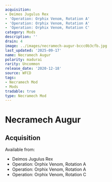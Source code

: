 ```yaml
---
acquisition:
- Deimos Jugulus Rex
- 'Operation: Orphix Venom, Rotation A'
- 'Operation: Orphix Venom, Rotation A'
- 'Operation: Orphix Venom, Rotation C'
category: Mods
description: ''
drain: 4
image: ../images/necramech-augur-bccc0b3cfb.jpg
last_updated: '2025-09-17'
name: Necramech Augur
polarity: madurai
rarity: Uncommon
release_date: '2020-12-18'
source: WFCD
tags:
- Necramech Mod
- Mods
tradable: true
type: Necramech Mod
---
```


# Necramech Augur

## Acquisition

Available from:
- Deimos Jugulus Rex
- Operation: Orphix Venom, Rotation A
- Operation: Orphix Venom, Rotation A
- Operation: Orphix Venom, Rotation C

